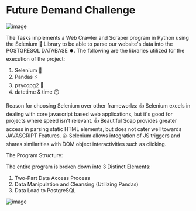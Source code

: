 # Future Demand Challenge

![image](https://github.com/SHA-15/Future-Demand-Challenge/assets/148129383/b71dd518-57db-48d5-9455-43817a0d8cb7)

The Tasks implements a Web Crawler and Scraper program in Python using the Selenium 🚀 Library to be able to parse our website's data into the POSTGRESQL DATABASE ⏺️. The following are the libraries utilized for the execution of the project:
1. Selenium 🔩
2. Pandas ⚡
3. psycopg2 📰
4. datetime & time ⏲️

Reason for choosing Selenium over other frameworks:
👍 Selenium excels in dealing with core javascript based web applications, but it's good for projects where speed isn't relevant.
👍 Beautiful Soap provides greater access in parsing static HTML elements, but does not cater well towards JAVASCRIPT Features.
👍 Selenium allows integration of JS triggers and shares similarities with DOM object interactivities such as clicking.

The Program Structure:

The entire program is broken down into 3 Distinct Elements:
1. Two-Part Data Access Process
2. Data Manipulation and Cleansing (Utilizing Pandas)
3. Data Load to PostgreSQL

![image](https://github.com/SHA-15/Future-Demand-Challenge/assets/148129383/bcaab539-f51c-49b6-9246-5683cf5abc6c)



